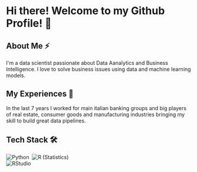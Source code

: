 # Hi there! Welcome to my Github Profile! 👋

## About Me ⚡

I'm a data scientist passionate about Data Aanalytics and Business Intelligence. I love to solve business issues using data and machine learning models.

## My Experiences 🌱

In the last 7 years I worked for main italian banking groups and big players of real estate, consumer goods and manufacturing industries bringing my skill to build great data pipelines. 

## Tech Stack 🛠
![Python](https://img.shields.io/badge/-Python-05122A?style=flat&logo=python)&nbsp;
![R (Statistics)](https://img.shields.io/badge/-R-05122A?style=flat&logo=R&logoColor=276DC3)\
![RStudio](https://img.shields.io/badge/-RStudio-05122A?style=flat&logo=rstudio)&nbsp;
